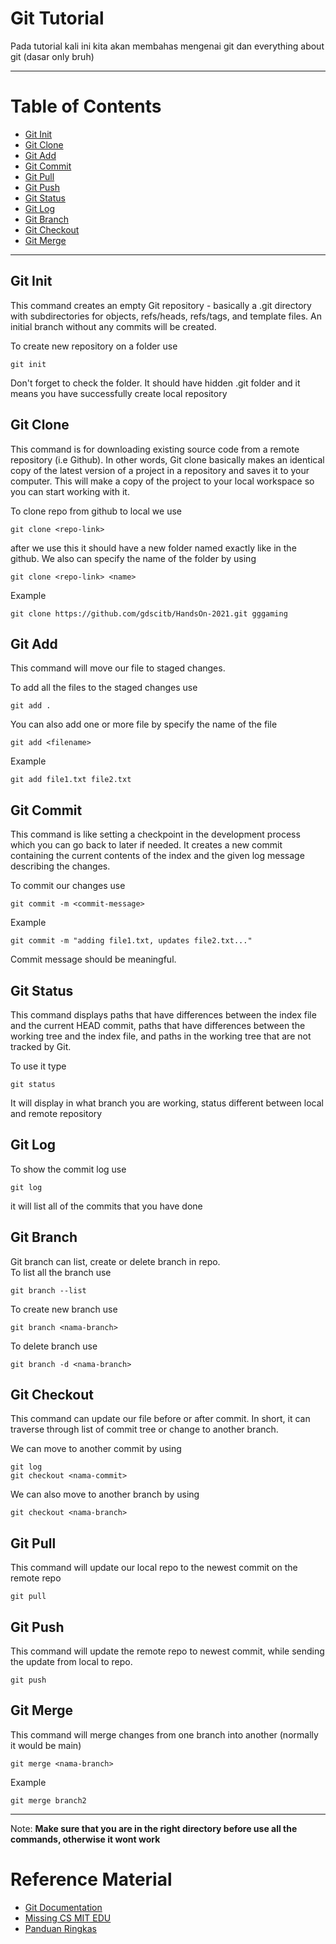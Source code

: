 

# Git Tutorial

Pada tutorial kali ini kita akan membahas mengenai git dan everything about git (dasar only bruh)

---

# Table of Contents
* [Git Init](#Git-Init)
* [Git Clone](#Git-Clone)
* [Git Add](#Git-Add)
* [Git Commit](#Git-Commit)
* [Git Pull](#Git-Pull)
* [Git Push](#Git-Push)
* [Git Status](#Git-Status)
* [Git Log](#Git-Log)
* [Git Branch](#Git-Branch)
* [Git Checkout](#Git-Checkout)
* [Git Merge](#Git-Merge)

---

## Git Init
This command creates an empty Git repository - basically a .git directory with subdirectories for objects, refs/heads, refs/tags, and template files. An initial branch without any commits will be created.  

To create new repository on a folder use

```
git init
```

Don't forget to check the folder. It should have hidden .git folder and it means you have successfully create local repository 

## Git Clone
This command is for downloading existing source code from a remote repository (i.e Github). In other words, Git clone basically makes an identical copy of the latest version of a project in a repository and saves it to your computer. This will make a copy of the project to your local workspace so you can start working with it.  

To clone repo from github to local we use
```
git clone <repo-link>
```
after we use this it should have a new folder named exactly like in the github. We also can  specify the name of the folder by using
```
git clone <repo-link> <name>
```
Example
```
git clone https://github.com/gdscitb/HandsOn-2021.git gggaming
```
## Git Add
This command will move our file to staged changes.  

To add all the files to the staged changes use
```
git add .
```
You can also add one or more file by specify the name of the file
```
git add <filename>
```

Example
```
git add file1.txt file2.txt
```

## Git Commit
This command is like setting a checkpoint in the development process which you can go back to later if needed. It creates a new commit containing the current contents of the index and the given log message describing the changes.

To commit our changes use
```
git commit -m <commit-message>
```
Example
```
git commit -m "adding file1.txt, updates file2.txt..."
```
Commit message should be meaningful.
## Git Status
This  command displays paths that have differences between the index file and the current HEAD commit, paths that have differences between the working tree and the index file, and paths in the working tree that are not tracked by Git.

To use it type
```
git status
```
It will display in what branch you are working, status different between local and remote repository
## Git Log
To show the commit log use 
```
git log
```
it will list all of the commits that you have done
## Git Branch
Git branch can list, create or delete branch in repo.  
To list all the branch use
```
git branch --list
```
To create new branch use
```
git branch <nama-branch>
```
To delete branch use
```
git branch -d <nama-branch>
```

## Git Checkout
This command can update our file before or after commit. In short, it can traverse through list of commit tree or change to another branch.  

We can move to another commit by using
```
git log
git checkout <nama-commit>
```
We can also move to another branch by using
```
git checkout <nama-branch>
```
## Git Pull
This command will update our local repo to the newest commit on the remote repo

```
git pull
```
## Git Push
This command will update the remote repo to newest commit, while sending the update from local to repo.

```
git push
```
## Git Merge
This command will merge changes from one branch into another (normally it would be main)

```
git merge <nama-branch>
```
Example
```
git merge branch2
```

---

Note: **Make sure that you are in the right directory before use all the commands, otherwise it wont work**

# Reference Material
* [Git Documentation](https://git-scm.com/book/en/v2)
* [Missing CS MIT EDU](https://missing.csail.mit.edu/2020/version-control/)
* [Panduan Ringkas](https://rogerdudler.github.io/git-guide/index.id.html)  



